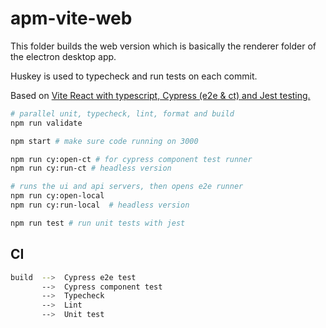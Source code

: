 # apm-vite-web

This folder builds the web version which is basically the renderer folder of the
electron desktop app.

Huskey is used to typecheck and run tests on each commit.

Based on
[Vite React with typescript, Cypress (e2e & ct) and Jest testing.](https://github.com/muratkeremozcan/react-cypress-ts-vite-template)

```bash
# parallel unit, typecheck, lint, format and build
npm run validate

npm start # make sure code running on 3000

npm run cy:open-ct # for cypress component test runner
npm run cy:run-ct # headless version

# runs the ui and api servers, then opens e2e runner
npm run cy:open-local
npm run cy:run-local  # headless version

npm run test # run unit tests with jest
```

## CI

```bash
build  -->  Cypress e2e test
       -->  Cypress component test
       -->  Typecheck
       -->  Lint
       -->  Unit test
```
